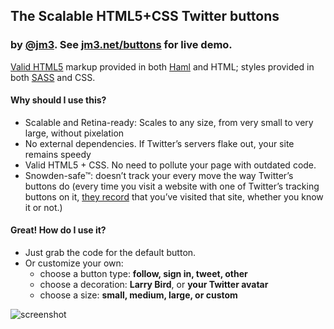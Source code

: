 ## The Scalable HTML5+CSS Twitter buttons
### by [@jm3](http://twitter.com/jm3). See [jm3.net/buttons](http://jm3.net/buttons) for live demo.

[Valid HTML5](http://validator.w3.org/check?uri=http://www.jm3.net/button) 
markup provided in both [Haml](http://haml.info/) and HTML; styles provided
in both [SASS](http://sass-lang.com/) and CSS.

#### Why should I use this?

  * Scalable and Retina-ready: Scales to any size, from very small to very large, without pixelation
  * No external dependencies. If Twitter’s servers flake out, your site remains speedy
  * Valid HTML5 + CSS. No need to pollute your page with outdated code.
  * Snowden-safe™: doesn’t track your every move the way Twitter’s buttons do (every time you visit a website with one of Twitter’s tracking buttons on it, [they record](https://support.twitter.com/articles/20169421) that you’ve visited that site, whether you know it or not.)

#### Great! How do I use it?
  * Just grab the code for the default button.
  * Or customize your own:
    * choose a button type: **follow, sign in, tweet, other**
    * choose a decoration: **Larry Bird**, or **your Twitter avatar**
    * choose a size: **small, medium, large, or custom**

![screenshot](http://public.jm3.net/github-embeds/twitter-button-in-multiple-browsers.png)

